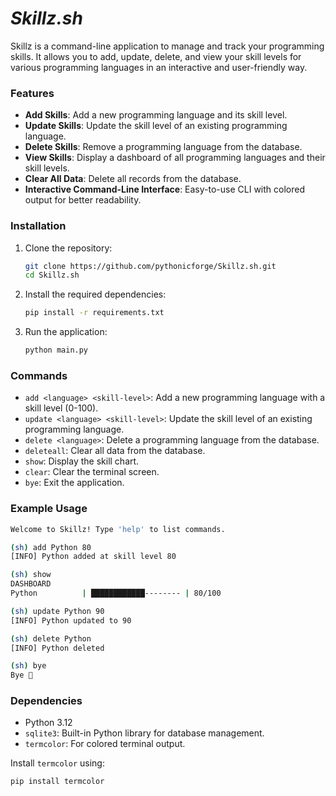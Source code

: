 
# _Skillz.sh_

Skillz is a command-line application to manage and track your programming skills. It allows you to add, update, delete, and view your skill levels for various programming languages in an interactive and user-friendly way.

### Features

- **Add Skills**: Add a new programming language and its skill level.
- **Update Skills**: Update the skill level of an existing programming language.
- **Delete Skills**: Remove a programming language from the database.
- **View Skills**: Display a dashboard of all programming languages and their skill levels.
- **Clear All Data**: Delete all records from the database.
- **Interactive Command-Line Interface**: Easy-to-use CLI with colored output for better readability.

### Installation

1. Clone the repository:
   ```bash
   git clone https://github.com/pythonicforge/Skillz.sh.git
   cd Skillz.sh
   ```

2. Install the required dependencies:
   ```bash
   pip install -r requirements.txt
   ```

3. Run the application:
   ```bash
   python main.py
   ```

### Commands

- `add <language> <skill-level>`: Add a new programming language with a skill level (0-100).
- `update <language> <skill-level>`: Update the skill level of an existing programming language.
- `delete <language>`: Delete a programming language from the database.
- `deleteall`: Clear all data from the database.
- `show`: Display the skill chart.
- `clear`: Clear the terminal screen.
- `bye`: Exit the application.

### Example Usage

```bash
Welcome to Skillz! Type 'help' to list commands.

(sh) add Python 80
[INFO] Python added at skill level 80

(sh) show
DASHBOARD
Python          | ████████████-------- | 80/100

(sh) update Python 90
[INFO] Python updated to 90

(sh) delete Python
[INFO] Python deleted

(sh) bye
Bye 👋
```

### Dependencies

- Python 3.12
- `sqlite3`: Built-in Python library for database management.
- `termcolor`: For colored terminal output.

Install `termcolor` using:
```bash
pip install termcolor
```
